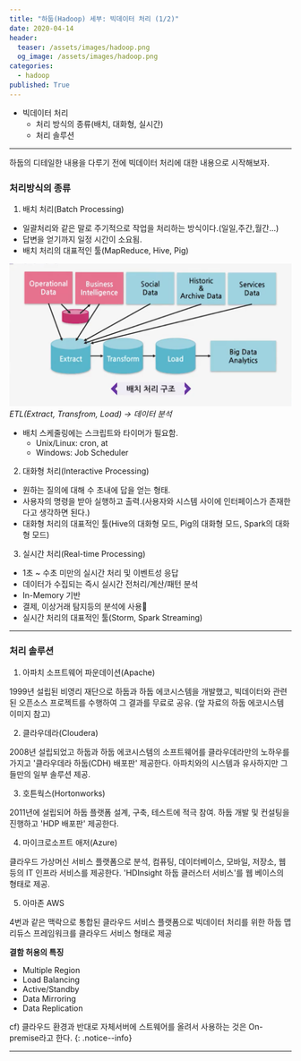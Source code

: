 ```yaml
---
title: "하둡(Hadoop) 세부: 빅데이터 처리 (1/2)"
date: 2020-04-14
header:
  teaser: /assets/images/hadoop.png
  og_image: /assets/images/hadoop.png
categories:
  - hadoop
published: True
---
```


- 빅데이터 처리
   * 처리 방식의 종류(배치, 대화형, 실시간)
   * 처리 솔루션

---

하둡의 디테일한 내용을 다루기 전에 빅데이터 처리에 대한 내용으로 시작해보자.


###  처리방식의 종류

1. 배치 처리(Batch Processing)
  - 일괄처리와 같은 말로 주기적으로 작업을 처리하는 방식이다.(일일,주간,월간...)
  - 답변을 얻기까지 일정 시간이 소요됨.
  - 배치 처리의 대표적인 툴(MapReduce, Hive, Pig)

![architecture_img](/assets/images/hadoop_batch.png)
*ETL(Extract, Transfrom, Load) -> 데이터 분석*

  - 배치 스케줄링에는 스크립트와 타이머가 필요함.
    - Unix/Linux: cron, at
    - Windows: Job Scheduler

2. 대화형 처리(Interactive Processing)
  - 원하는 질의에 대해 수 초내에 답을 얻는 형태.
  - 사용자의 명령을 받아 실행하고 출력.(사용자와 시스템 사이에 인터페이스가 존재한다고 생각하면 된다.)
  - 대화형 처리의 대표적인 툴(Hive의 대화형 모드, Pig의 대화형 모드, Spark의 대화형 모드)

3. 실시간 처리(Real-time Processing)
  - 1초 ~ 수초 미만의 실시간 처리 및 이벤트성 응답
  - 데이터가 수집되는 즉시 실시간 전처리/계산/패턴 분석
  - In-Memory 기반
  - 결제, 이상거래 탐지등의 분석에 사용
  - 실시간 처리의 대표적인 툴(Storm, Spark Streaming)

---

### 처리 솔루션

1. 아파치 소프트웨어 파운데이션(Apache)

1999년 설립된 비영리 재단으로 하둡과 하둡 에코시스템을 개발했고, 빅데이터와 관련된 오픈소스 프로젝트를 수행하여 그 결과를 무료로 공유. (앞 자료의 하둡 에코시스템 이미지 참고)

2. 클라우데라(Cloudera)

2008년 설립되었고 하둡과 하둡 에코시스템의 소프트웨어를 클라우데라만의 노하우를 가지고 '클라우데라 하둡(CDH) 배포판' 제공한다. 아파치와의 시스템과 유사하지만 그들만의 일부 솔루션 제공.

3. 호튼웍스(Hortonworks)

2011년에 설립되어 하둡 플랫폼 설계, 구축, 테스트에 적극 참여. 하둡 개발 및 컨설팅을 진행하고 'HDP 배포판' 제공한다.

4. 마이크로소프트 애저(Azure)

클라우드 가상머신 서비스 플랫폼으로 분석, 컴퓨팅, 데이터베이스, 모바일, 저장소, 웹 등의 IT 인프라 서비스를 제공한다. 'HDInsight 하둡 클러스터 서비스'를 웹 베이스의 형태로 제공.

5. 아마존 AWS

4번과 같은 맥락으로 통합된 클라우드 서비스 플랫폼으로 빅데이터 처리를 위한 하둡 맵리듀스 프레임워크를 클라우드 서비스 형태로 제공

**결함 허용의 특징**

- Multiple Region
- Load Balancing
- Active/Standby
- Data Mirroring
- Data Replication

cf) 클라우드 환경과 반대로 자체서버에 스트웨어를 올려서 사용하는 것은 On-premise라고 한다.
{: .notice--info}

---
